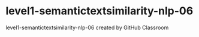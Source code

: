 # level1-semantictextsimilarity-nlp-06
level1-semantictextsimilarity-nlp-06 created by GitHub Classroom
